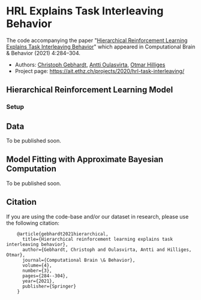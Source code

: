 # HRL Explains Task Interleaving Behavior
The code accompanying the paper "[Hierarchical Reinforcement Learning Explains Task Interleaving Behavior](https://link.springer.com/article/10.1007/s42113-020-00093-9)" which appeared in Computational Brain & Behavior (2021) 4:284–304. 

- Authors: [Christoph Gebhardt](https://ait.ethz.ch/people/gebhardt/), [Antti Oulasvirta](http://users.comnet.aalto.fi/oulasvir/), [Otmar Hilliges](https://ait.ethz.ch/people/hilliges/)
- Project page: https://ait.ethz.ch/projects/2020/hrl-task-interleaving/

## Hierarchical Reinforcement Learning Model
### Setup

## Data
To be published soon.

## Model Fitting with Approximate Bayesian Computation
To be published soon.

## Citation
If you are using the code-base and/or our dataset in research, please use the following citation:
```
    @article{gebhardt2021hierarchical,
      title={Hierarchical reinforcement learning explains task interleaving behavior},
      author={Gebhardt, Christoph and Oulasvirta, Antti and Hilliges, Otmar},
      journal={Computational Brain \& Behavior},
      volume={4},
      number={3},
      pages={284--304},
      year={2021},
      publisher={Springer}
    }
```
